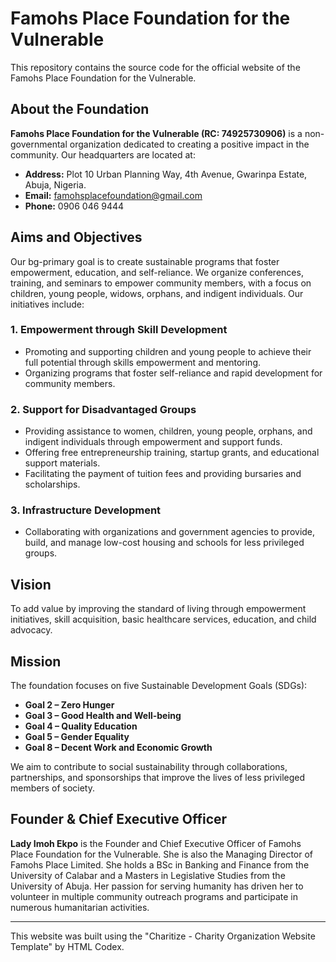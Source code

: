 # Famohs Place Foundation for the Vulnerable

This repository contains the source code for the official website of the Famohs Place Foundation for the Vulnerable.

## About the Foundation

**Famohs Place Foundation for the Vulnerable (RC: 74925730906)** is a non-governmental organization dedicated to creating a positive impact in the community. Our headquarters are located at:

- **Address:** Plot 10 Urban Planning Way, 4th Avenue, Gwarinpa Estate, Abuja, Nigeria.
- **Email:** famohsplacefoundation@gmail.com
- **Phone:** 0906 046 9444

## Aims and Objectives

Our bg-primary goal is to create sustainable programs that foster empowerment, education, and self-reliance. We organize conferences, training, and seminars to empower community members, with a focus on children, young people, widows, orphans, and indigent individuals. Our initiatives include:

### 1. Empowerment through Skill Development

- Promoting and supporting children and young people to achieve their full potential through skills empowerment and mentoring.
- Organizing programs that foster self-reliance and rapid development for community members.

### 2. Support for Disadvantaged Groups

- Providing assistance to women, children, young people, orphans, and indigent individuals through empowerment and support funds.
- Offering free entrepreneurship training, startup grants, and educational support materials.
- Facilitating the payment of tuition fees and providing bursaries and scholarships.

### 3. Infrastructure Development

- Collaborating with organizations and government agencies to provide, build, and manage low-cost housing and schools for less privileged groups.

## Vision

To add value by improving the standard of living through empowerment initiatives, skill acquisition, basic healthcare services, education, and child advocacy.

## Mission

The foundation focuses on five Sustainable Development Goals (SDGs):

- **Goal 2 – Zero Hunger**
- **Goal 3 – Good Health and Well-being**
- **Goal 4 – Quality Education**
- **Goal 5 – Gender Equality**
- **Goal 8 – Decent Work and Economic Growth**

We aim to contribute to social sustainability through collaborations, partnerships, and sponsorships that improve the lives of less privileged members of society.

## Founder & Chief Executive Officer

**Lady Imoh Ekpo** is the Founder and Chief Executive Officer of Famohs Place Foundation for the Vulnerable. She is also the Managing Director of Famohs Place Limited. She holds a BSc in Banking and Finance from the University of Calabar and a Masters in Legislative Studies from the University of Abuja. Her passion for serving humanity has driven her to volunteer in multiple community outreach programs and participate in numerous humanitarian activities.

---

This website was built using the "Charitize - Charity Organization Website Template" by HTML Codex.

